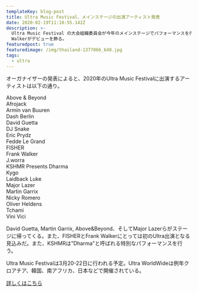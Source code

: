 ```yaml
---
templateKey: blog-post
title: Ultra Music Festival、メインステージの出演アーティスト発表
date: 2020-02-19T11:10:55.142Z
description: >-
  Ultra Music Festival の大会組織委員会が今年のメインステージでパフォーマンスを行うアーティストを発表。FISHERとFrank
  Walkerがデビューを飾る。
featuredpost: true
featuredimage: /img/thailand-1377066_640.jpg
tags:
  - ultra
---
```

オーガナイザーの発表によると、2020年のUltra Music Festivalに出演するアーティストは以下の通り。

Above & Beyond\
Afrojack\
Armin van Buuren\
Dash Berlin\
David Guetta\
DJ Snake\
Eric Prydz\
Fedde Le Grand\
FISHER\
Frank Walker\
J.worra\
KSHMR Presents Dharma\
Kygo\
Laidback Luke\
Major Lazer\
Martin Garrix\
Nicky Romero\
Oliver Heldens\
Tchami\
Vini Vici

David Guetta, Martin Garrix, Above&Beyond、そしてMajor Lazerらがステージに帰ってくる。また、FISHERとFrank Walkerにとっては初のUltra出演となる見込みだ。また、KSHMRは"Dharma"と呼ばれる特別なパフォーマンスを行う。

Ultra Music Festivalは3月20-22日に行われる予定。Ultra WorldWideは例年クロアチア、韓国、南アフリカ、日本などで開催されている。

[詳しくはこちら](https://edm.com/news/ultra-music-festival-2020-main-stage-headliners)

